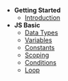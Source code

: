 * **Getting Started**
  * [Introduction](/ 'JS Marathon')
* **JS Basic**
  * [Data Types](js-basic/data-types.md 'JS Marathon - Data Types')
  * [Variables](js-basic/variables.md 'JS Marathon - Variables')
  * [Constants](js-basic/constants.md 'JS Marathon - Constants')
  * [Scoping](js-basic/scoping.md 'JS Marathon - Scoping')
  * [Conditions](js-basic/conditions.md 'JS Marathon - Conditions')
  * [Loop](js-basic/loop.md 'JS Marathon - Loop')
